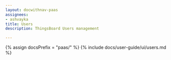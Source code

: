 ```yaml
---
layout: docwithnav-paas
assignees:
- ashvayka
title: Users
description: ThingsBoard Users management

---
```


{% assign docsPrefix = "paas/" %}
{% include docs/user-guide/ui/users.md %}